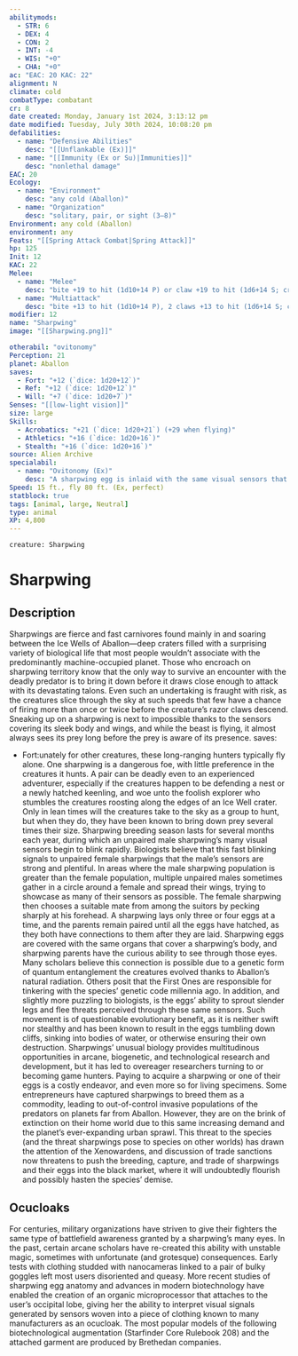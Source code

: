 ```yaml
---
abilitymods:
  - STR: 6
  - DEX: 4
  - CON: 2
  - INT: -4
  - WIS: "+0"
  - CHA: "+0"
ac: "EAC: 20 KAC: 22" 
alignment: N
climate: cold
combatType: combatant
cr: 8
date created: Monday, January 1st 2024, 3:13:12 pm
date modified: Tuesday, July 30th 2024, 10:08:20 pm
defabilities:
  - name: "Defensive Abilities"
    desc: "[[Unflankable (Ex)]]"
  - name: "[[Immunity (Ex or Su)|Immunities]]"
    desc: "nonlethal damage"
EAC: 20
Ecology:
  - name: "Environment"
    desc: "any cold (Aballon)"
  - name: "Organization"
    desc: "solitary, pair, or sight (3–8)"
Environment: any cold (Aballon)
environment: any
Feats: "[[Spring Attack Combat|Spring Attack]]" 
hp: 125
Init: 12
KAC: 22
Melee:
  - name: "Melee"
    desc: "bite +19 to hit (1d10+14 P) or claw +19 to hit (1d6+14 S; critical bleed 1d4)"
  - name: "Multiattack"
    desc: "bite +13 to hit (1d10+14 P), 2 claws +13 to hit (1d6+14 S; critical bleed 1d4)"
modifier: 12
name: "Sharpwing"
image: "[[Sharpwing.png]]"

otherabil: "ovitonomy"
Perception: 21
planet: Aballon
saves:
  - Fort: "+12 (`dice: 1d20+12`)"
  - Ref: "+12 (`dice: 1d20+12`)"
  - Will: "+7 (`dice: 1d20+7`)" 
Senses: "[[low-light vision]]"
size: large
Skills:
  - Acrobatics: "+21 (`dice: 1d20+21`) (+29 when flying)"
  - Athletics: "+16 (`dice: 1d20+16`)"
  - Stealth: "+16 (`dice: 1d20+16`)" 
source: Alien Archive
specialabil:
  - name: "Ovitonomy (Ex)"
    desc: "A sharpwing egg is inlaid with the same visual sensors that cover the adult creature’s body. By concentrating, either parent can see through these eyes just as it can through its own, allowing it to monitor the egg’s surroundings for potential threats while it is out hunting for sustenance. However, the sharpwing is unaware of its own surroundings while it is concentrating on its egg. In addition, these visual sensors allow a sharpwing egg to nominally react to its own surroundings. If an unattended egg sees an approaching threat (usually any creature other than a sharpwing), it can extend a number of short limbs and crawl away in search of safety at a speed of 10 feet per round. Either of the egg’s parents can also direct the egg to move, using the same connection that allows the parent to see through the egg’s eyes."
Speed: 15 ft., fly 80 ft. (Ex, perfect) 
statblock: true
tags: [animal, large, Neutral]
type: animal
XP: 4,800 
---
```


```statblock
creature: Sharpwing
```

# Sharpwing

## Description

Sharpwings are fierce and fast carnivores found mainly in and soaring between the Ice Wells of Aballon—deep craters filled with a surprising variety of biological life that most people wouldn’t associate with the predominantly machine-occupied planet. Those who encroach on sharpwing territory know that the only way to survive an encounter with the deadly predator is to bring it down before it draws close enough to attack with its devastating talons. Even such an undertaking is fraught with risk, as the creatures slice through the sky at such speeds that few have a chance of firing more than once or twice before the creature’s razor claws descend. Sneaking up on a sharpwing is next to impossible thanks to the sensors covering its sleek body and wings, and while the beast is flying, it almost always sees its prey long before the prey is aware of its presence.
saves:
  - Fort:unately for other creatures, these long-ranging hunters typically fly alone. One sharpwing is a dangerous foe, with little preference in the creatures it hunts. A pair can be deadly even to an experienced adventurer, especially if the creatures happen to be defending a nest or a newly hatched keenling, and woe unto the foolish explorer who stumbles the creatures roosting along the edges of an Ice Well crater. Only in lean times will the creatures take to the sky as a group to hunt, but when they do, they have been known to bring down prey several times their size.
Sharpwing breeding season lasts for several months each year, during which an unpaired male sharpwing’s many visual sensors begin to blink rapidly. Biologists believe that this fast blinking signals to unpaired female sharpwings that the male’s sensors are strong and plentiful. In areas where the male sharpwing population is greater than the female population, multiple unpaired males sometimes gather in a circle around a female and spread their wings, trying to showcase as many of their sensors as possible. The female sharpwing then chooses a suitable mate from among the suitors by pecking sharply at his forehead. A sharpwing lays only three or four eggs at a time, and the parents remain paired until all the eggs have hatched, as they both have connections to them after they are laid.
Sharpwing eggs are covered with the same organs that cover a sharpwing’s body, and sharpwing parents have the curious ability to see through those eyes. Many scholars believe this connection is possible due to a genetic form of quantum entanglement the creatures evolved thanks to Aballon’s natural radiation. Others posit that the First Ones are responsible for tinkering with the species’ genetic code millennia ago. In addition, and slightly more puzzling to biologists, is the eggs’ ability to sprout slender legs and flee threats perceived through these same sensors. Such movement is of questionable evolutionary benefit, as it is neither swift nor stealthy and has been known to result in the eggs tumbling down cliffs, sinking into bodies of water, or otherwise ensuring their own destruction.
Sharpwings’ unusual biology provides multitudinous opportunities in arcane, biogenetic, and technological research and development, but it has led to overeager researchers turning to or becoming game hunters. Paying to acquire a sharpwing or one of their eggs is a costly endeavor, and even more so for living specimens. Some entrepreneurs have captured sharpwings to breed them as a commodity, leading to out-of-control invasive populations of the predators on planets far from Aballon. However, they are on the brink of extinction on their home world due to this same increasing demand and the planet’s ever-expanding urban sprawl. This threat to the species (and the threat sharpwings pose to species on other worlds) has drawn the attention of the Xenowardens, and discussion of trade sanctions now threatens to push the breeding, capture, and trade of sharpwings and their eggs into the black market, where it will undoubtedly flourish and possibly hasten the species’ demise.

## Ocucloaks

For centuries, military organizations have striven to give their fighters the same type of battlefield awareness granted by a sharpwing’s many eyes. In the past, certain arcane scholars have re-created this ability with unstable magic, sometimes with unfortunate (and grotesque) consequences. Early tests with clothing studded with nanocameras linked to a pair of bulky goggles left most users disoriented and queasy. More recent studies of sharpwing egg anatomy and advances in modern biotechnology have enabled the creation of an organic microprocessor that attaches to the user’s occipital lobe, giving her the ability to interpret visual signals generated by sensors woven into a piece of clothing known to many manufacturers as an ocucloak. The most popular models of the following biotechnological augmentation (Starfinder Core Rulebook 208) and the attached garment are produced by Brethedan companies.
